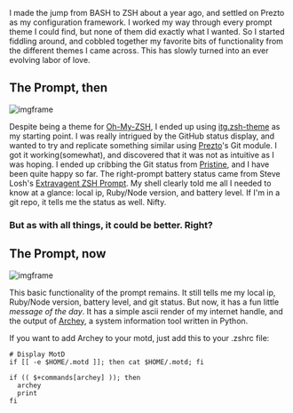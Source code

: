 I made the jump from BASH to ZSH about a year ago, and settled on Prezto as my configuration framework. I worked my way through every prompt theme I could find, but none of them did exactly what I wanted. So I started fiddling around, and cobbled together my favorite bits of functionality from the different themes I came across. This has slowly turned into an ever evolving labor of love.

## The Prompt, then
![imgframe][image-1]

Despite being a theme for [Oh-My-ZSH][1], I ended up using [itg.zsh-theme][2] as my starting point. I was really intrigued by the GitHub status display, and wanted to try and replicate something similar using [Prezto][3]'s Git module. I got it working(somewhat), and discovered that it was not as intuitive as I was hoping. I ended up cribbing the Git status from [Pristine][4], and I have been quite happy so far. The right-prompt battery status came from Steve Losh's [Extravagent ZSH Prompt][5]. My shell clearly told me all I needed to know at a glance: local ip, Ruby/Node version, and battery level. If I'm in a git repo, it tells me the status as well. Nifty.

### But as with all things, it could be better. Right?

## The Prompt, now
![imgframe][image-2]

This basic functionality of the prompt remains. It still tells me my local ip, Ruby/Node version, battery level, and git status. But now, it has a fun little *message of the day*. It has a simple ascii render of my internet handle, and the output of [Archey][6], a system information tool written in Python.

If you want to add Archey to your motd, just add this to your .zshrc file:

```
# Display MotD
if [[ -e $HOME/.motd ]]; then cat $HOME/.motd; fi

if (( $+commands[archey] )); then
  archey
  print
fi
```

[1]:	https://github.com/robbyrussell/oh-my-zsh
[2]:	https://github.com/itsthatguy/itg.zsh-theme
[3]:	https://github.com/sorin-ionescu/prezto
[4]:	http://dhruvasagar.com/2015/11/28/pristine-zsh-theme
[5]:	http://stevelosh.com/blog/2010/02/my-extravagant-zsh-prompt/
[6]:	http://obihann.github.io/archey-osx/

[image-1]:	https://cdn.iammatthias.com/media/prompt2.jpg
[image-2]:	https://cdn.iammatthias.com/media/zshell.jpg